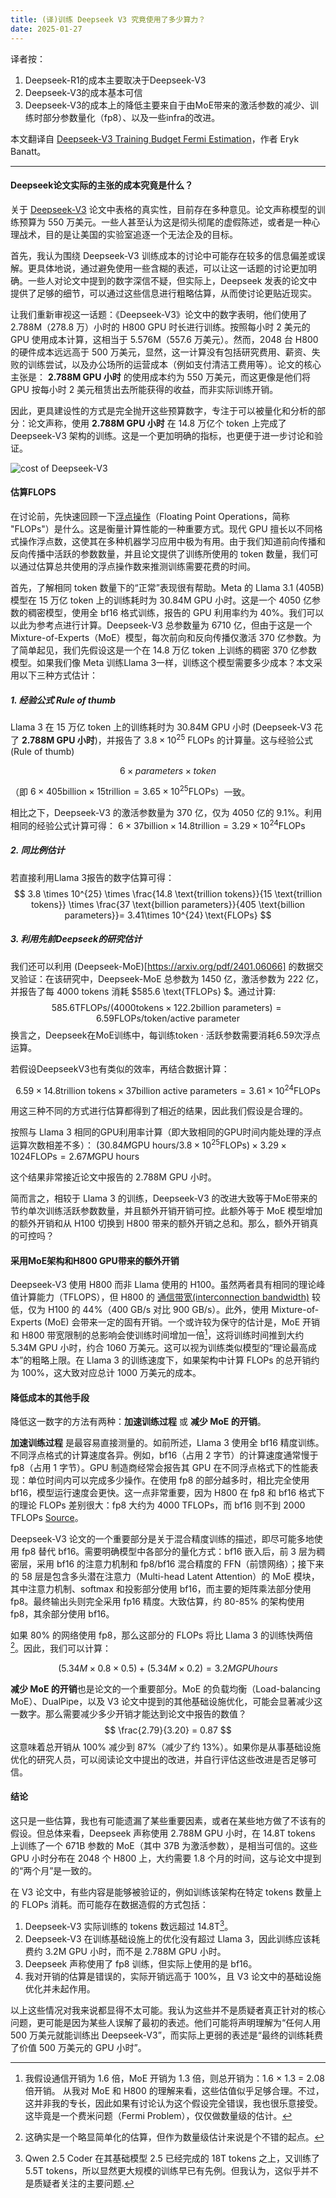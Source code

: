 ```yaml
---
title: (译)训练 Deepseek V3 究竟使用了多少算力？
date: 2025-01-27
---
```


译者按：
1. Deepseek-R1的成本主要取决于Deepseek-V3
2. Deepseek-V3的成本基本可信
3. Deepseek-V3的成本上的降低主要来自于由MoE带来的激活参数的减少、训练时部分参数量化（fp8）、以及一些infra的改进。

本文翻译自 [Deepseek-V3 Training Budget Fermi Estimation](https://planetbanatt.net/articles/v3fermi.html)，作者 Eryk Banatt。

---

#### Deepseek论文实际的主张的成本究竟是什么？

关于 [Deepseek-V3](https://arxiv.org/abs/2412.19437v1) 论文中表格的真实性，目前存在多种意见。论文声称模型的训练预算为 550 万美元。一些人甚至认为这是彻头彻尾的虚假陈述，或者是一种心理战术，目的是让美国的实验室追逐一个无法企及的目标。

首先，我认为围绕 Deepseek-V3 训练成本的讨论中可能存在较多的信息偏差或误解。更具体地说，通过避免使用一些含糊的表述，可以让这一话题的讨论更加明确。一些人对论文中提到的数字深信不疑，但实际上，Deepseek 发表的论文中提供了足够的细节，可以通过这些信息进行粗略估算，从而使讨论更贴近现实。

让我们重新审视这一话题：《Deepseek-V3》论文中的数字表明，他们使用了 2.788M（278.8 万）小时的 H800 GPU 时长进行训练。按照每小时 2 美元的 GPU 使用成本计算，这相当于 5.576M（557.6 万美元）。然而，2048 台 H800 的硬件成本远远高于 500 万美元，显然，这一计算没有包括研究费用、薪资、失败的训练尝试，以及办公场所的运营成本（例如支付清洁工费用等）。论文的核心主张是： **2.788M GPU 小时** 的使用成本约为 550 万美元，而这更像是他们将 GPU 按每小时 2 美元租赁出去所能获得的收益，而非实际训练开销。

因此，更具建设性的方式是完全抛开这些预算数字，专注于可以被量化和分析的部分：论文声称，使用 **2.788M GPU 小时**  在 14.8 万亿个 token 上完成了 Deepseek-V3 架构的训练。这是一个更加明确的指标，也更便于进一步讨论和验证。

![cost of Deepseek-V3](https://pic.fallen.moe/DSV3/cost.jpg)

#### 估算FLOPS
在讨论前，先快速回顾一下[浮点操作](https://en.wikipedia.org/wiki/Floating_point_operations_per_second)（Floating Point Operations，简称 "FLOPs"）是什么。这是衡量计算性能的一种重要方式。现代 GPU 擅长以不同格式操作浮点数，这使其在多种机器学习应用中极为有用。由于我们知道前向传播和反向传播中活跃的参数数量，并且论文提供了训练所使用的 token 数量，我们可以通过估算总共使用的浮点操作数来推测训练需要花费的时间。

首先，了解相同 token 数量下的“正常”表现很有帮助。Meta 的 Llama 3.1 (405B) 模型在 15 万亿 token 上的训练耗时为 30.84M GPU 小时。这是一个 4050 亿参数的稠密模型，使用全 bf16 格式训练，报告的 GPU 利用率约为 40%。我们可以以此为参考点进行计算。Deepseek-V3 总参数量为 6710 亿，但由于这是一个 Mixture-of-Experts（MoE）模型，每次前向和反向传播仅激活 370 亿参数。为了简单起见，我们先假设这是一个在 14.8 万亿 token 上训练的稠密 370 亿参数模型。如果我们像 Meta 训练Llama 3一样，训练这个模型需要多少成本？本文采用以下三种方式估计：

##### 1. 经验公式 Rule of thumb
Llama 3 在 15 万亿 token 上的训练耗时为 30.84M GPU 小时 (Deepseek-V3 花了  **2.788M GPU 小时**)，并报告了 $3.8 \times 10^{25}$ FLOPs 的计算量。这与经验公式(Rule of thumb)

$$ 6 \times parameters \times token$$
 
（即 $6 \times  405 \text{billion} \times 15 \text{trillion}  = 3.65 \times 10^{25} \text{FLOPs}$）一致。

相比之下，Deepseek-V3 的激活参数量为 370 亿，仅为 4050 亿的 9.1%。利用相同的经验公式计算可得：
$6 \times 37 \text{billion} \times 14.8 \text{trillion} = 3.29 \times 10^{24} \text{FLOPs}$

##### 2. 同比例估计
若直接利用Llama 3报告的数字估算可得：
$$ 3.8 \times 10^{25} \times \frac{14.8 \text{trillion tokens}}{15 \text{trillion tokens}} \times \frac{37 \text{billion parameters}}{405 \text{billion parameters}}= 3.41\times 10^{24} \text{FLOPs} $$

##### 3. 利用先前Deepseek的研究估计
我们还可以利用 (Deepseek-MoE)[https://arxiv.org/pdf/2401.06066] 的数据交叉验证：在该研究中，Deepseek-MoE 总参数为 1450 亿，激活参数为 222 亿，并报告了每 4000 tokens 消耗 $585.6  \text{TFLOPs} $。通过计算:
$$ 585.6 \text{TFLOPs} / (4000 \text{tokens} \times 122.2 \text{billion parameters})=6.59 \text{FLOPs/token/active parameter} $$
换言之，Deepseek在MoE训练中，每训练token $\cdot$ 活跃参数需要消耗6.59次浮点运算。

若假设DeepseekV3也有类似的效率，再结合数据计算：

$$ 6.59 \times 14.8 \text{trillion tokens} \times 37 \text{billion active parameters} = 3.61 \times 10^{24} \text{FLOPs} $$

用这三种不同的方式进行估算都得到了相近的结果，因此我们假设是合理的。

按照与 Llama 3 相同的GPU利用率计算（即大致相同的GPU时间内能处理的浮点运算次数相差不多）：
$(30.84 M \text{GPU hours} / 3.8 \times 10^{25} \text{FLOPs}) \times 3.29 \times 1024 \text{FLOPs} = 2.67 M \text{GPU hours}$

这个结果非常接近论文中报告的 2.788M GPU 小时。

简而言之，相较于 Llama 3 的训练，Deepseek-V3 的改进大致等于MoE带来的节约单次训练活跃参数数量，并且额外开销开销可控。此额外等于 MoE 模型增加的额外开销和从 H100 切换到 H800 带来的额外开销之总和。那么，额外开销真的可控吗？

#### 采用MoE架构和H800 GPU带来的额外开销

Deepseek-V3 使用 H800 而非 Llama 使用的 H100。虽然两者具有相同的理论峰值计算能力（TFLOPS），但 H800 的 [通信带宽(interconnection bandwidth)](https://www.fibermall.com/blog/nvidia-ai-chip.htm) 较低，仅为 H100 的 44%（400 GB/s 对比 900 GB/s）。此外，使用 Mixture-of-Experts (MoE) 会带来一定的固有开销。一个或许较为保守的估计是，MoE 开销和 H800 带宽限制的总影响会使训练时间增加一倍[^1]，这将训练时间推到大约 5.34M GPU 小时，约合 1060 万美元。这可以视为训练类似模型的“理论最高成本”的粗略上限。在 Llama 3 的训练速度下，如果架构中计算 FLOPs 的总开销约为 100%，这大致对应总计 1000 万美元的成本。

#### 降低成本的其他手段
降低这一数字的方法有两种：**加速训练过程** 或 **减少 MoE 的开销**。

**加速训练过程** 是最容易直接测量的。如前所述，Llama 3 使用全 bf16 精度训练。不同浮点格式的计算速度各异。例如，bf16（占用 2 字节）的计算速度通常慢于 fp8（占用 1 字节）。GPU 制造商经常会报告其 GPU 在不同浮点格式下的性能表现：单位时间内可以完成多少操作。在使用 fp8 的部分越多时，相比完全使用 bf16，模型运行速度会更快。这一点非常重要，因为 H800 在 fp8 和 bf16 格式下的理论 FLOPs 差别很大：fp8 大约为 4000 TFLOPs，而 bf16 则不到 2000 TFLOPs [Source](https://resources.nvidia.com/en-us-tensor-core/nvidia-tensor-core-gpu-datasheet)。

Deepseek-V3 论文的一个重要部分是关于混合精度训练的描述，即尽可能多地使用 fp8 替代 bf16。需要明确模型中各部分的量化方式：bf16 嵌入后，前 3 层为稠密层，采用 bf16 的注意力机制和 fp8/bf16 混合精度的 FFN（前馈网络）；接下来的 58 层是包含多头潜在注意力（Multi-head Latent Attention）的 MoE 模块，其中注意力机制、softmax 和投影部分使用 bf16，而主要的矩阵乘法部分使用 fp8。最终输出头则完全采用 fp16 精度。大致估算，约 80-85% 的架构使用 fp8，其余部分使用 bf16。

如果 80% 的网络使用 fp8，那么这部分的 FLOPs 将比 Llama 3 的训练快两倍[^2]。因此，我们可以计算：

$$ (5.34M \times 0.8 \times 0.5)+(5.34M \times 0.2)=3.2M GPU hours  $$

**减少 MoE 的开销**也是论文的一个重要部分。MoE 的负载均衡（Load-balancing MoE）、DualPipe，以及 V3 论文中提到的其他基础设施优化，可能会显著减少这一数字。那么需要减少多少开销才能达到论文中报告的数值？
$$
\frac{2.79}{3.20} = 0.87
$$
这意味着总开销从 100% 减少到 87%（减少了约 13%）。如果你是从事基础设施优化的研究人员，可以阅读论文中提出的改进，并自行评估这些改进是否足够可信。

#### 结论

这只是一些估算，我也有可能遗漏了某些重要因素，或者在某些地方做了不该有的假设。但总体来看，Deepseek 声称使用 2.788M GPU 小时，在 14.8T tokens 上训练了一个 671B 参数的 MoE（其中 37B 为激活参数），是相当可信的。这些 GPU 小时分布在 2048 个 H800 上，大约需要 1.8 个月的时间，这与论文中提到的“两个月”是一致的。

在 V3 论文中，有些内容是能够被验证的，例如训练该架构在特定 tokens 数量上的 FLOPs 消耗。而可能存在数据造假的方式包括：

1. Deepseek-V3 实际训练的 tokens 数远超过 14.8T[^3]。
2. Deepseek-V3 在训练基础设施上的优化没有超过 Llama 3，因此训练应该耗费约 3.2M GPU 小时，而不是 2.788M GPU 小时。
3. Deepseek 声称使用了 fp8 训练，但实际上使用的是 bf16。
4. 我对开销的估算是错误的，实际开销远高于 100%，且 V3 论文中的基础设施优化并未起作用。

以上这些情况对我来说都显得不太可能。我认为这些并不是质疑者真正针对的核心问题，更可能是因为某些人误解了最初的表述。他们可能将声明理解为“任何人用 500 万美元就能训练出 Deepseek-V3”，而实际上更弱的表述是“最终的训练耗费了价值 500 万美元的 GPU 小时”。

[^1]: 我假设通信开销为 1.6 倍，MoE 开销为 1.3 倍，则总开销为：1.6 × 1.3 = 2.08 倍开销。
从我对 MoE 和 H800 的理解来看，这些估值似乎足够合理。不过，这并非我的专长，因此如果有讨论认为这个假设完全错误，我也很乐意接受。这毕竟是一个费米问题（Fermi Problem），仅仅做数量级的估计。

[^2]: 这确实是一个略显简单化的估算，但作为数量级估计来说是个不错的起点。

[^3]: Qwen 2.5 Coder 在其基础模型 2.5 已经完成的 18T tokens 之上，又训练了 5.5T tokens，所以显然更大规模的训练早已有先例。但我认为，这似乎并不是质疑者关注的主要问题.


